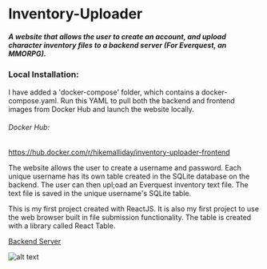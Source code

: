 # Inventory-Uploader

##### A website that allows the user to create an account, and upload character inventory files to a backend server (For Everquest, an MMORPG). 

### Local Installation:
I have added a 'docker-compose' folder, which contains a docker-compose.yaml. Run this YAML to pull both the backend and frontend images from Docker Hub and launch the website locally.

###### Docker Hub:
https://hub.docker.com/r/hikemalliday/inventory-uploader-frontend

The website allows the user to create a username and password. Each unique username has its own table created in the SQLite database on the backend. The user can then upl;oad an Everquest inventory text file. The text file is saved in the unique username's SQLite table.

This is my first project created with ReactJS. It is also my first project to use the web browser built in file submission functionality.
The table is created with a library called React Table. 

[Backend Server](https://github.com/hikemalliday/Inventory-Uploader-Backend/)

![alt text](https://cdn.discordapp.com/attachments/617825237752479751/1181730234496716810/image.png?ex=65821f0b&is=656faa0b&hm=ff49a3793e044e9134b8d5dadaf4956571523389ffb6ae586c934ea0477e5d58&)
